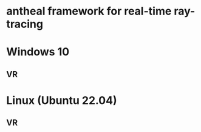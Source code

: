 # antheal framework for real-time ray-tracing




# Windows 10 


## VR

# Linux (Ubuntu 22.04) 


## VR
